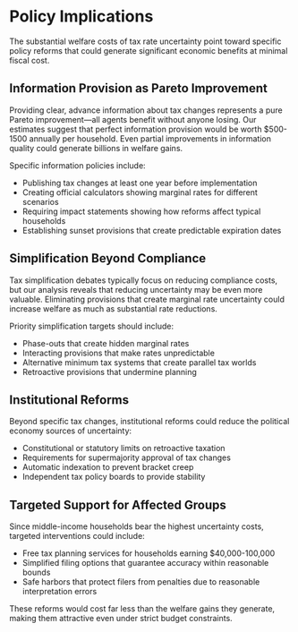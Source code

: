 # Policy Implications

The substantial welfare costs of tax rate uncertainty point toward specific policy reforms that could generate significant economic benefits at minimal fiscal cost.

## Information Provision as Pareto Improvement

Providing clear, advance information about tax changes represents a pure Pareto improvement—all agents benefit without anyone losing. Our estimates suggest that perfect information provision would be worth $500-1500 annually per household. Even partial improvements in information quality could generate billions in welfare gains.

Specific information policies include:
- Publishing tax changes at least one year before implementation
- Creating official calculators showing marginal rates for different scenarios
- Requiring impact statements showing how reforms affect typical households
- Establishing sunset provisions that create predictable expiration dates

## Simplification Beyond Compliance

Tax simplification debates typically focus on reducing compliance costs, but our analysis reveals that reducing uncertainty may be even more valuable. Eliminating provisions that create marginal rate uncertainty could increase welfare as much as substantial rate reductions.

Priority simplification targets should include:
- Phase-outs that create hidden marginal rates
- Interacting provisions that make rates unpredictable
- Alternative minimum tax systems that create parallel tax worlds
- Retroactive provisions that undermine planning

## Institutional Reforms

Beyond specific tax changes, institutional reforms could reduce the political economy sources of uncertainty:
- Constitutional or statutory limits on retroactive taxation
- Requirements for supermajority approval of tax changes
- Automatic indexation to prevent bracket creep
- Independent tax policy boards to provide stability

## Targeted Support for Affected Groups

Since middle-income households bear the highest uncertainty costs, targeted interventions could include:
- Free tax planning services for households earning $40,000-100,000
- Simplified filing options that guarantee accuracy within reasonable bounds
- Safe harbors that protect filers from penalties due to reasonable interpretation errors

These reforms would cost far less than the welfare gains they generate, making them attractive even under strict budget constraints.

